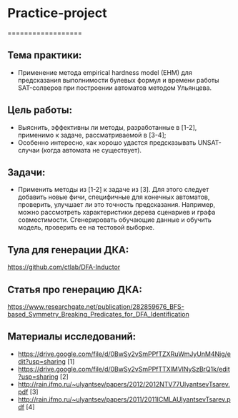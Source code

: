 # Practice-project
==================

Тема практики:
--------------
 - Применение метода empirical hardness model (EHM) для предсказания выполнимости булевых формул и времени работы SAT-солверов
   при построении автоматов методом Ульянцева.

Цель работы:
------------
 - Выяснить, эффективны ли методы, разработанные в [1-2], применимо к задаче, рассматриваемой в [3-4];
 - Особенно интересно, как хорошо удастся предсказывать UNSAT-случаи (когда автомата не существует).

Задачи:
-------
 - Применить методы из [1-2] к задаче из [3]. Для этого следует добавить новые фичи, специфичные для конечных автоматов,
   проверить, улучшает ли это точность предсказания. Например, можно рассмотреть характеристики дерева сценариев и графа
   совместимости. Сгенерировать обучающие данные и обучить модель, проверить ее на тестовой выборке.

Тула для генерации ДКА:
-----------------------
https://github.com/ctlab/DFA-Inductor

Статья про генерацию ДКА:
-------------------------
https://www.researchgate.net/publication/282859676_BFS-based_Symmetry_Breaking_Predicates_for_DFA_Identification

Материалы исследований:
-----------------------
 - https://drive.google.com/file/d/0BwSy2vSmPPfTZXRuWmJyUnM4Njg/edit?usp=sharing [1]
 - https://drive.google.com/file/d/0BwSy2vSmPPfTTXlMVlNySzBrQ1k/edit?usp=sharing [2]
 - http://rain.ifmo.ru/~ulyantsev/papers/2012/2012NTV77UlyantsevTsarev.pdf       [3]
 - http://rain.ifmo.ru/~ulyantsev/papers/2011/2011ICMLAUlyantsevTsarev.pdf       [4]
